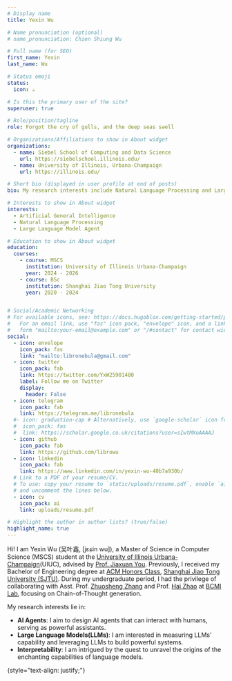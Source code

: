 ```yaml
---
# Display name
title: Yexin Wu

# Name pronunciation (optional)
# name_pronunciation: Chien Shiung Wu

# Full name (for SEO)
first_name: Yexin
last_name: Wu

# Status emoji
status:
  icon: ☕️

# Is this the primary user of the site?
superuser: true

# Role/position/tagline
role: Forgot the cry of gulls, and the deep seas swell

# Organizations/Affiliations to show in About widget
organizations:
  - name: Siebel School of Computing and Data Science
    url: https://siebelschool.illinois.edu/
  - name: University of Illinois, Urbana-Champaign 
    url: https://illinois.edu/

# Short bio (displayed in user profile at end of posts)
bio: My research interests include Natural Language Processing and Large Language Model Agent

# Interests to show in About widget
interests:
  - Artificial General Intelligence
  - Natural Language Processing
  - Large Language Model Agent

# Education to show in About widget
education:
  courses:
    - course: MSCS
      institution: University of Illinois Urbana-Champaign
      year: 2024 - 2026
    - course: BSc
      institution: Shanghai Jiao Tong University
      year: 2020 - 2024


# Social/Academic Networking
# For available icons, see: https://docs.hugoblox.com/getting-started/page-builder/#icons
#   For an email link, use "fas" icon pack, "envelope" icon, and a link in the
#   form "mailto:your-email@example.com" or "/#contact" for contact widget.
social:
  - icon: envelope
    icon_pack: fas
    link: "mailto:libronebula@gmail.com"
  - icon: twitter
    icon_pack: fab
    link: https://twitter.com/YxW25901480
    label: Follow me on Twitter
    display:
      header: False
  - icon: telegram
    icon_pack: fab
    link: https://telegram.me/libronebula
  #- icon: graduation-cap # Alternatively, use `google-scholar` icon from `ai` icon pack
  #  icon_pack: fas
  #  link: https://scholar.google.co.uk/citations?user=sIwtMXoAAAAJ
  - icon: github
    icon_pack: fab
    link: https://github.com/librowu
  - icon: linkedin
    icon_pack: fab
    link: https://www.linkedin.com/in/yexin-wu-40b7a930b/
  # Link to a PDF of your resume/CV.
  # To use: copy your resume to `static/uploads/resume.pdf`, enable `ai` icons in `params.yaml`,
  # and uncomment the lines below.
  - icon: cv
    icon_pack: ai
    link: uploads/resume.pdf

# Highlight the author in author lists? (true/false)
highlight_name: true
---
```


Hi! I am Yexin Wu (吴叶鑫, [jɛɕin wu]), a Master of Science in Computer Science (MSCS) student at the [University of Illinois Urbana-Champaign](https://www.illinois.edu/)(UIUC), advised by [Prof. Jiaxuan You](https://cs.stanford.edu/~jiaxuan/). Previously, I received my Bachelor of Engineering degree at [ACM Honors Class](https://acm.sjtu.edu.cn/home), [Shanghai Jiao Tong University (SJTU)](https://en.sjtu.edu.cn/). During my undergraduate period, I had the privilege of collaborating with Asst. Prof. [Zhuosheng Zhang](https://bcmi.sjtu.edu.cn/home/zhangzs/) and Prof. [Hai Zhao](https://bcmi.sjtu.edu.cn/~zhaohai/) at [BCMI Lab](https://bcmi.sjtu.edu.cn/), focusing on Chain-of-Thought generation.

My research interests lie in:

- **AI Agents**: I aim to design AI agents that can interact with humans, serving as powerful assistants.
- **Large Language Models(LLMs)**: I am interested in measuring LLMs' capability and leveraging LLMs to build powerful systems.
- **Interpretability**: I am intrigued by the quest to unravel the origins of the enchanting capabilities of language models.

{style="text-align: justify;"}
